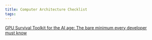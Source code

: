 ```yaml
---
title: Computer Architecture Checklist
tags:
---
```




[GPU Survival Toolkit for the AI age: The bare minimum every developer must know](https://journal.hexmos.com/gpu-survival-toolkit/)

